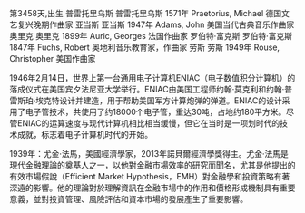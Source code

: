 第3458天,出生
普雷托里乌斯
普雷托里乌斯 1571年
Praetorius, Michael 德国文艺复兴晚期作曲家
亚当斯
亚当斯 1947年
Adams, John 美国当代古典音乐作曲家
奥里克
奥里克 1899年
Auric, Georges 法国作曲家
罗伯特·富克斯
罗伯特·富克斯 1847年
Fuchs, Robert 奥地利音乐教育家，作曲家
劳斯
劳斯 1949年
Rouse, Christopher 美国作曲家

1946年2月14日，世界上第一台通用电子计算机ENIAC（电子数值积分计算机）的落成仪式在美国宾夕法尼亚大学举行。ENIAC由美国工程师约翰·莫克利和约翰·普雷斯珀·埃克特设计并建造，用于帮助美国军方计算炮弹的弹道。ENIAC的设计采用了电子管技术，共使用了约18000个电子管，重达30吨，占地约180平方米。尽管ENIAC的运算速度与现代计算机相比相当缓慢，但它在当时是一项划时代的技术成就，标志着电子计算机时代的开始。

1939年：尤金·法馬，美國經濟學家，2013年諾貝爾經濟學獎得主。尤金·法馬是現代金融理論的奠基人之一，以他對金融市場效率的研究而聞名，尤其是他提出的有效市場假說（Efficient Market Hypothesis，EMH）對金融學和投資策略有著深遠的影響。他的理論對於理解資訊在金融市場中的作用和價格形成機制具有重要意義，並對投資管理、風險評估和資本市場的發展產生了重要影響。
